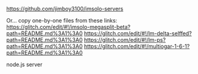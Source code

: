 
https://github.com/jimboy3100/imsolo-servers

Or... copy one-by-one files from these links:
https://glitch.com/edit/#!/imsolo-megasplit-beta?path=README.md%3A1%3A0
https://glitch.com/edit/#!/lm-delta-selffed?path=README.md%3A1%3A0
https://glitch.com/edit/#!/lm-ps?path=README.md%3A1%3A0
https://glitch.com/edit/#!/multiogar-1-6-1?path=README.md%3A1%3A0

node.js server
